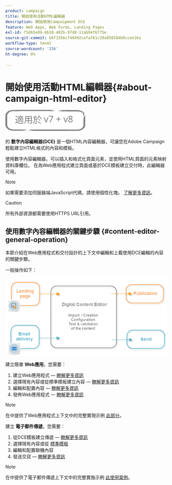 ```yaml
---
product: campaign
title: 開始使用活動HTML編輯器
description: 開始使用Campaigment DCE
feature: Web Apps, Web Forms, Landing Pages
exl-id: f5d65e89-6b18-482b-97d8-11ab94f6775e
source-git-commit: b6f1556cf49492cefaf61c29a058584b0ccee16a
workflow-type: tm+mt
source-wordcount: '256'
ht-degree: 0%

---
```


# 開始使用活動HTML編輯器{#about-campaign-html-editor}

![](../../assets/common.svg)

的 **數字內容編輯器(DCE)** 是一個HTML內容編輯器，可讓您在Adobe Campaign輕鬆建立HTML格式的內容和模板。

使用數字內容編輯器，可以插入和格式化頁面元素，並使用HTML頁面的元素映射資料庫欄位。 在為Web應用程式建立頁面或基於DCE模板建立交付時，此編輯器可用。

>[!NOTE]
>
>如果需要添加伺服器端JavaScript代碼，請使用個性化塊。 [了解更多資訊](../../delivery/using/personalization-blocks.md)。

>[!CAUTION]
>
>所有外部資源都需要使用HTTPS URL引用。

## 使用數字內容編輯器的關鍵步驟 {#content-editor-general-operation}

本節介紹在Web應用程式和交付設計的上下文中編輯和上載使用DCE編輯的內容的關鍵步驟。

一般操作如下：

![](assets/dce_schema.png)

建立簡單 **Web應用**，您需要：

1. 建立Web應用程式 —  [瞭解更多資訊](creating-a-landing-page.md)
1. 選擇現有內容或從標準模板建立內容 —  [瞭解更多資訊](template-management.md)
1. 編輯和配置內容 —  [瞭解更多資訊](editing-content.md)
1. 發佈Web應用程式 —  [瞭解更多資訊](creating-a-landing-page.md#step-3---publishing-content)

>[!NOTE]
>
>在中提供了Web應用程式上下文中的完整實現示例  [此部分](creating-a-landing-page.md)。

建立 **電子郵件傳遞**，您需要：

1. 從DCE模板建立傳遞 —  [瞭解更多資訊](use-case--creating-an-email-delivery.md)
1. 選擇現有內容或從 [標準模板](template-management.md)
1. 編輯和配置聯機內容
1. 發送交貨 —  [瞭解更多資訊](../../delivery/using/steps-about-delivery-creation-steps.md)

>[!NOTE]
>
>在中提供了電子郵件傳遞上下文中的完整實施示例 [此使用案例](use-case--creating-an-email-delivery.md)。
